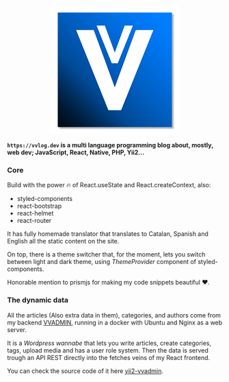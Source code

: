 
<p align="center">
  <img src="https://github.com/jvidalv/react-vvlog/blob/master/public/logo-github.png?raw=true">
</p>

**``https://vvlog.dev`` is a multi language programming blog about, mostly, web dev; JavaScript, React, Native, PHP, Yii2...**

### Core

Build with the power 🔥 of React.useState and React.createContext, also:

- styled-components
- react-bootstrap
- react-helmet  
- react-router

It has fully homemade translator that translates to Catalan, Spanish and English all the static content on the site.

On top, there is a theme switcher that, for the moment, lets you switch between light and dark theme, using _ThemeProvider_
component of styled-components.

Honorable mention to prismjs for making my code snippets beautiful ♥. 

### The dynamic data

All the articles (Also extra data in them), categories, and authors come from my backend [VVADMIN](https://vvadmin.dev), running
in a docker with Ubuntu and Nginx as a web server. 

It is a _Wordpress wannabe_ that lets you write articles, create categories, tags, upload media and has a user role system.
Then the data is served trough an API REST directly into the fetches veins of my React frontend. 

You can check the source code of it here [yii2-vvadmin](https://github.com/jvidalv/yii2-vvadmin). 